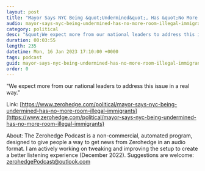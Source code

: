 ```yaml
---
layout: post
title: "Mayor Says NYC Being &quot;Undermined&quot;, Has &quot;No More Room&quot; For Illegal Immigrants"
audio: mayor-says-nyc-being-undermined-has-no-more-room-illegal-immigrants-0
category: political
desc: "&quot;We expect more from our national leaders to address this issue in a real way.&quot;"
duration: 00:03:55
length: 235
datetime: Mon, 16 Jan 2023 17:10:00 +0000
tags: podcast
guid: mayor-says-nyc-being-undermined-has-no-more-room-illegal-immigrants-0
order: 0
---
```

&quot;We expect more from our national leaders to address this issue in a real way.&quot;

Link: [https://www.zerohedge.com/political/mayor-says-nyc-being-undermined-has-no-more-room-illegal-immigrants](https://www.zerohedge.com/political/mayor-says-nyc-being-undermined-has-no-more-room-illegal-immigrants)

About: The Zerohedge Podcast is a non-commercial, automated program, designed to give people a way to get news from Zerohedge in an audio format.  I am actively working on tweaking and improving the setup to create a better listening experience (December 2022).  Suggestions are welcome: [zerohedgePodcast@outlook.com](mailto:zerohedgePodcast@outlook.com)